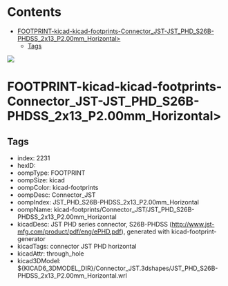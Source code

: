 



Contents
========

* [FOOTPRINT-kicad-kicad-footprints-Connector_JST-JST_PHD_S26B-PHDSS_2x13_P2.00mm_Horizontal>](#footprint-kicad-kicad-footprints-connector_jst-jst_phd_s26b-phdss_2x13_p200mm_horizontal)
	* [Tags](#tags)
  
![][im]
# FOOTPRINT-kicad-kicad-footprints-Connector_JST-JST_PHD_S26B-PHDSS_2x13_P2.00mm_Horizontal>

## Tags

- index: 2231
- hexID: 
- oompType: FOOTPRINT
- oompSize: kicad
- oompColor: kicad-footprints
- oompDesc: Connector_JST
- oompIndex: JST_PHD_S26B-PHDSS_2x13_P2.00mm_Horizontal
- oompName: kicad-footprints/Connector_JST/JST_PHD_S26B-PHDSS_2x13_P2.00mm_Horizontal
- kicadDesc: JST PHD series connector, S26B-PHDSS (http://www.jst-mfg.com/product/pdf/eng/ePHD.pdf), generated with kicad-footprint-generator
- kicadTags: connector JST PHD horizontal
- kicadAttr: through_hole
- kicad3DModel: ${KICAD6_3DMODEL_DIR}/Connector_JST.3dshapes/JST_PHD_S26B-PHDSS_2x13_P2.00mm_Horizontal.wrl



[im]: image.png
